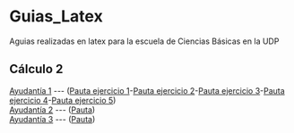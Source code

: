 # Guias_Latex
Aguias realizadas en latex para la escuela de Ciencias Básicas en la UDP

## Cálculo 2

[Ayudantía 1](C2/GuiaAy1/c2-ay1.pdf) --- ([Pauta ejercicio 1](C2/GuiaAy1/Pauta/c2-ay1-ej1.pdf)-[Pauta ejercicio 2](C2/GuiaAy1/Pauta/c2-ay1-ej2.pdf)-[Pauta ejercicio 3](C2/GuiaAy1/Pauta/c2-ay1-ej3.pdf)-[Pauta ejercicio 4](C2/GuiaAy1/Pauta/c2-ay1-ej4.pdf)-[Pauta ejercicio 5](C2/GuiaAy1/Pauta/c2-ay1-ej5.pdf))<br />
[Ayudantía 2](C2/GuiaAy2/c2-ay2.pdf) --- ([Pauta](C2/GuiaAy2/pauta/c2-ay2-pauta.pdf))<br />
[Ayudantía 3](C2/GuiaAy3/c2-ay3.pdf) --- ([Pauta](C2/GuiaAy3/pauta/c2-ay3-pauta.pdf))
